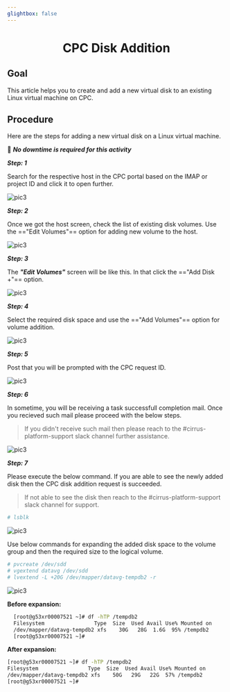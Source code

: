 ```yaml
---
glightbox: false
---
```


<h1 align="center">CPC Disk Addition</h1>  

## Goal

This article helps you to create and add a new virtual disk to an existing Linux virtual machine on CPC.

## Procedure

Here are the steps for adding a new virtual disk on a Linux virtual machine.  

📌  ***No downtime is required for this activity***

***Step: 1***

Search for the respective host in the CPC portal based on the IMAP or project ID and click it to open further.

![pic3](./pictures/Picture_CPC_Disk_Addition1.png)

***Step: 2***

Once we got the host screen, check the list of existing disk volumes. Use the =="Edit Volumes"== option for adding new volume to the host.

![pic3](./pictures/Picture_CPC_Disk_Addition2.png)

***Step: 3***

The ***"Edit Volumes"*** screen will be like this. In that click the =="Add Disk +"== option.

![pic3](./pictures/Picture_CPC_Disk_Addition3.png)

***Step: 4***

Select the required disk space and use the =="Add Volumes"== option for volume addition.

![pic3](./pictures/Picture_CPC_Disk_Addition4.png)

***Step: 5***

Post that you will be prompted with the CPC request ID.

![pic3](./pictures/Picture_CPC_Disk_Addition5.png)

***Step: 6***

In sometime, you will be receiving a task successfull completion mail. Once you recieved such mail please proceed with the below steps.
  
  > If you didn't receive such mail then please reach to the #cirrus-platform-support slack channel further assistance.

![pic3](./pictures/Picture_CPC_Disk_Addition6.png)

***Step: 7***

Please execute the below command. If you are able to see the newly added disk then the CPC disk addition request is succeeded.

 > If not able to see the disk then reach to the #cirrus-platform-support slack channel for support.

```bash
# lsblk
```

![pic3](./pictures/Picture_CPC_Disk_Addition7.png)

Use below commands for expanding the added disk space to the volume group and then the required size to the logical volume.

```bash
# pvcreate /dev/sdd
# vgextend datavg /dev/sdd
# lvextend -L +20G /dev/mapper/datavg-tempdb2 -r
```

![pic3](./pictures/Picture_CPC_Disk_Addition8.png)

**Before expansion:**

```bash
  [root@g53xr00007521 ~]# df -hTP /tempdb2
  Filesystem                Type  Size  Used Avail Use% Mounted on
  /dev/mapper/datavg-tempdb2 xfs    30G   28G  1.6G  95% /tempdb2
  [root@g53xr00007521 ~]# 
```

**After expansion:**

```bash
[root@g53xr00007521 ~]# df -hTP /tempdb2
Filesystem                Type  Size  Used Avail Use% Mounted on
/dev/mapper/datavg-tempdb2 xfs    50G   29G   22G  57% /tempdb2
[root@g53xr00007521 ~]#
```
